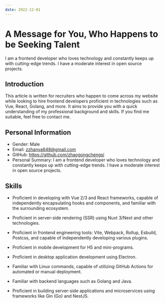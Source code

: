```yaml
---
date: 2022-12-01
---
```


# A Message for You, Who Happens to be Seeking Talent

I am a frontend developer who loves technology and constantly keeps up with cutting-edge trends. I have a moderate interest in open source projects.

## Introduction

This article is written for recruiters who happen to come across my website while looking to hire frontend developers proficient in technologies such as Vue, React, Golang, and more. It aims to provide you with a quick understanding of my professional background and skills. If you find me suitable, feel free to contact me.

## Personal Information

- Gender: Male
- Email: zzhanya648@gmail.com
- GitHub: https://github.com/zhaogongchengsi
- Personal Summary: I am a frontend developer who loves technology and constantly keeps up with cutting-edge trends. I have a moderate interest in open source projects.

## Skills

- Proficient in developing with Vue 2/3 and React frameworks, capable of independently encapsulating hooks and components, and familiar with the surrounding ecosystem.

- Proficient in server-side rendering (SSR) using Nuxt 3/Next and other technologies.

- Proficient in frontend engineering tools: Vite, Webpack, Rollup, Esbuild, Postcss, and capable of independently developing various plugins.

- Proficient in mobile development for H5 and mini-programs.

- Proficient in desktop application development using Electron.

- Familiar with Linux commands, capable of utilizing GitHub Actions for automated or manual deployment.

- Familiar with backend languages such as Golang and Java.

- Proficient in building server-side applications and microservices using frameworks like Gin (Go) and NestJS.